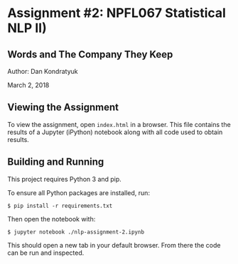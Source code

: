 # Assignment #2: NPFL067 Statistical NLP II)

## Words and The Company They Keep

Author: Dan Kondratyuk

March 2, 2018

## Viewing the Assignment

To view the assignment, open `index.html` in a browser. This file contains the results of a Jupyter (iPython) notebook along with all code used to obtain results.

## Building and Running

This project requires Python 3 and pip.

To ensure all Python packages are installed, run:

```
$ pip install -r requirements.txt
```

Then open the notebook with:

```
$ jupyter notebook ./nlp-assignment-2.ipynb
```

This should open a new tab in your default browser. From there the code can be run and inspected.
